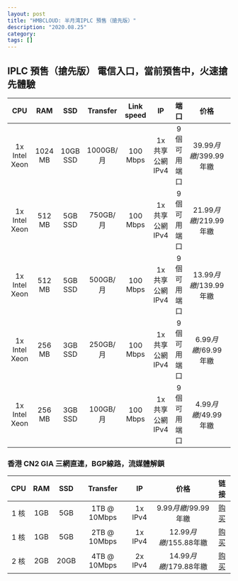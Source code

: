 ```yaml
---
layout: post
title: "HMBCLOUD: 半月湾IPLC 預售（搶先版）"
description: "2020.08.25"
category: 
tags: [] 
---
```


## IPLC 預售（搶先版） 電信入口，當前預售中，火速搶先體驗

| CPU | RAM | SSD | Transfer | Link speed | IP | 端口 | 价格 | 链接 |
| :--------: | :-----: | :----: | :-----: | :----: | :-----: | :----: | :--------: | :----: |
| 1x Intel Xeon | 1024 MB | 10GB SSD | 1000GB/月 | 100 Mbps | 1x 共享公網IPv4 | 9 個可用 端口 | $39.99 月繳/$399.99年繳 | [购买](https://hmbcloud.com/aff.php?aff=83&pid=25) |
| 1x Intel Xeon | 512 MB | 5GB SSD | 750GB/月 | 100 Mbps | 1x 共享公網IPv4 | 9 個可用 端口 | $21.99 月繳/$219.99年繳 | [购买](https://hmbcloud.com/aff.php?aff=83&pid=33) |
| 1x Intel Xeon | 512 MB | 5GB SSD | 500GB/月 | 100 Mbps | 1x 共享公網IPv4 | 9 個可用 端口 | $13.99 月繳/$139.99年繳 | [购买](https://hmbcloud.com/aff.php?aff=83&pid=31) |
| 1x Intel Xeon | 256 MB | 3GB SSD | 250GB/月 | 100 Mbps | 1x 共享公網IPv4 | 9 個可用 端口 | $6.99 月繳/$69.99年繳 | [购买](https://hmbcloud.com/aff.php?aff=83&pid=29) |
| 1x Intel Xeon | 256 MB | 3GB SSD | 100GB/月 | 100 Mbps | 1x 共享公網IPv4 | 9 個可用 端口 | $4.99 月繳/$49.99年繳 | [购买](https://hmbcloud.com/aff.php?aff=83&pid=27) |


### 香港 CN2 GIA 三網直連，BGP線路，流媒體解鎖

| CPU | RAM | SSD | Transfer | IP |价格 | 链接 |
| :--------: | :-----: | :----: | :-----: | :----: | :-----: | :----: |
| 1 核 | 1GB | 5GB | 1TB @ 10Mbps | 1x IPv4 | $9.99 月繳/$99.99年繳 | [购买](https://hmbcloud.com/aff.php?aff=83&pid=8) |
| 1 核 | 1GB | 5GB | 2TB @ 10Mbps | 1x IPv4 | $12.99 月繳/$155.88年繳 | [购买](https://hmbcloud.com/aff.php?aff=83&pid=9) |
| 2 核 | 2GB | 20GB | 4TB @ 10Mbps | 2x IPv4 | $14.99 月繳/$179.88年繳 | [购买](https://hmbcloud.com/aff.php?aff=83&pid=10) |
